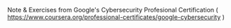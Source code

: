 Note & Exercises from Google's Cybersecurity Profesional Certification ( https://www.coursera.org/professional-certificates/google-cybersecurity )
